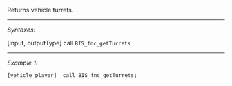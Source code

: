 Returns vehicle turrets.


---
*Syntaxes:*

[input, outputType] call `BIS_fnc_getTurrets`

---
*Example 1:*

```sqf
[vehicle player]  call BIS_fnc_getTurrets;
```
